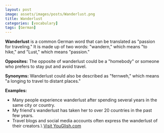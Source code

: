 ```yaml
---
layout: post
image: assets/images/posts/Wanderlust.png
title: Wanderlust
categories: [vocabulary]
tags: [German]
---
```


**Wanderlust** is a common German word that can be translated as "passion for traveling." It is made up of two words: "wandern," which means "to hike," and "Lust," which means "passion."

**Opposites:** The opposite of wanderlust could be a "homebody" or someone who prefers to stay put and avoid travel.

**Synonyms:** Wanderlust could also be described as "fernweh," which means "a longing to travel to distant places."

**Examples:**
- Many people experience wanderlust after spending several years in the same city or country.
- My friend's wanderlust has taken her to over 20 countries in the past few years.
- Travel blogs and social media accounts often express the wanderlust of their creators.\ <a id="yg-widget-0" class="youglish-widget" data-query="Wanderlust" data-lang="german" data-components="8412" data-auto-start="0" data-bkg-color="theme_light" data-title="How%20to%20pronounce%20Wanderlust%20in%20German"  rel="nofollow" href="https://youglish.com">Visit YouGlish.com</a><script async src="https://youglish.com/public/emb/widget.js" charset="utf-8"></script>